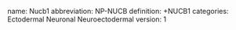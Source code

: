name: Nucb1
abbreviation: NP-NUCB
definition: +NUCB1
categories: Ectodermal Neuronal Neuroectodermal
version: 1
